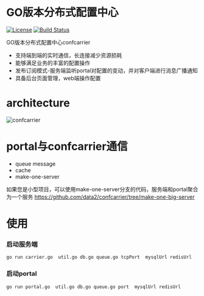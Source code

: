 # GO版本分布式配置中心

[![License](http://img.shields.io/:license-apache-brightgreen.svg)](http://www.apache.org/licenses/LICENSE-2.0.html)
[![Build Status](https://travis-ci.com/data2/confcarrier.svg?branch=master)](https://travis-ci.com/data2/confcarrier)

GO版本分布式配置中心confcarrier
+ 支持端到端的实时通信，长连接减少资源损耗
+ 能够满足业务的丰富的配置操作
+ 发布订阅模式-服务端监听portal对配置的变动，并对客户端进行消息广播通知
+ 具备后台页面管理，web端操作配置

# architecture

![confcarrier](https://user-images.githubusercontent.com/13504729/131481175-3f4f0776-79a9-4c2c-aef7-73c533c21004.png)

# portal与confcarrier通信

+ queue message
+ cache
+ make-one-server

如果您是小型项目，可以使用make-one-server分支的代码，服务端和portal聚合为一个服务 https://github.com/data2/confcarrier/tree/make-one-big-server

# 使用
### 启动服务端
```
go run carrier.go  util.go db.go queue.go tcpPort  mysqlUrl redisUrl
```
### 启动portal
 ```
 go run portal.go  util.go db.go queue.go port  mysqlUrl redisUrl
 ```
